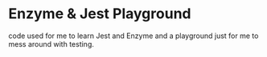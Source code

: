 # Enzyme & Jest Playground
code used for me to learn Jest and Enzyme and a playground just for me to mess around with testing.
